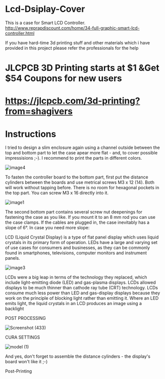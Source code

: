 # Lcd-Dsiplay-Cover


This is a case for Smart LCD Controller. http://www.reprapdiscount.com/home/34-full-graphic-smart-lcd-controller.html

If you have hard-time 3d printing stuff and other materials which i have provided in this project please refer the professionals for the help

# JLCPCB 3D Printing starts at $1 &Get $54 Coupons for new users
# https://jlcpcb.com/3d-printing?from=shagivers

# Instructions

I tried to design a slim enclosure again using a channel outside between the top and bottom part to let the case apear more flat - and, to cover possible impressisions ;-).
I recommend to print the parts in different colors.

![image4](https://user-images.githubusercontent.com/118260277/201882441-8c492edc-a3d4-475c-8a22-a7bddc4a8172.jpg)

To fasten the controller board to the bottom part, first put the distance cylinders between the boards and use metrical screws M3 x 12 (14).
Both will work without tapping before.
There is no room for hexagonal pockets in the top part. You can screw M3 x 16 directly into it.

![image1](https://user-images.githubusercontent.com/118260277/201882557-6584bf9e-d0a7-4b8d-bd8c-dd21c6f6167f.jpg)


The second bottom part contains several screw nut deepenings for fastening the case as you like. If you mount it to an 8 mm rod you can use the case clamps.
If the cables are plugged in, the case inevitably has a slope of 6°. In case you need more slope:

LCD (Liquid Crystal Display) is a type of flat panel display which uses liquid crystals in its primary form of operation. LEDs have a large and varying set of use cases for consumers and businesses, as they can be commonly found in smartphones, televisions, computer monitors and instrument panels.

![image3](https://user-images.githubusercontent.com/118260277/201882580-9da95818-ba89-47b0-a3ef-f43e9d207eb3.jpg)


LCDs were a big leap in terms of the technology they replaced, which include light-emitting diode (LED) and gas-plasma displays. LCDs allowed displays to be much thinner than cathode ray tube (CRT) technology.
LCDs consume much less power than LED and gas-display displays because they work on the principle of blocking light rather than emitting it. Where an LED emits light, the liquid crystals in an LCD produces an image using a backlight

POST PROCESSING

![Screenshot (433)](https://user-images.githubusercontent.com/118260277/201882621-659c90e6-ca25-4b6a-817a-41d0ca7129b2.png)

CURA SETTINGS

![model (1)](https://user-images.githubusercontent.com/118260277/201882674-96aa400b-99de-47cf-8feb-2cef8d5ce7a2.png)



And yes, don't forget to assemble the distance cylinders - the display's board won't like it ;-)

Post-Printing
